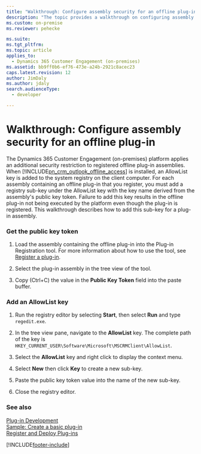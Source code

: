 ```yaml
---
title: "Walkthrough: Configure assembly security for an offline plug-in  (Developer Guide for Dynamics 365 Customer Engagement)| MicrosoftDocs"
description: "The topic provides a walkthrough on configuring assembly security for an offline plug-in."
ms.custom: on-premise
ms.reviewer: pehecke

ms.suite: 
ms.tgt_pltfrm: 
ms.topic: article
applies_to: 
  - Dynamics 365 Customer Engagement (on-premises)
ms.assetid: bb9ff0b6-ef76-473e-a24b-2921c8acec23
caps.latest.revision: 12
author: JimDaly
ms.author: jdaly
search.audienceType: 
  - developer

---
```

# Walkthrough: Configure assembly security for an offline plug-in

The Dynamics 365 Customer Engagement (on-premises) platform applies an additional security restriction to registered offline plug-in assemblies. When [!INCLUDE[pn_crm_outlook_offline_access](../includes/pn-crm-outlook-offline-access.md)] is installed, an AllowList key is added to the system registry on the client computer. For each assembly containing an offline plug-in that you register, you must add a registry sub-key under the AllowList key with the key name derived from the assembly's public key token. Failure to add this key results in the offline plug-in not being executed by the platform even though the plug-in is registered. This walkthrough describes how to add this sub-key for a plug-in assembly.  
  
### Get the public key token  
  
1.  Load the assembly containing the offline plug-in into the Plug-in Registration tool. For more information about how to use the tool, see [Register a plug-in](/powerapps/developer/common-data-service/register-plug-in).  
  
2.  Select the plug-in assembly in the tree view of the tool.  
  
3.  Copy (Ctrl+C) the value in the **Public Key Token** field into the paste buffer.  
  
### Add an AllowList key  
  
1.  Run the registry editor by selecting **Start**, then select **Run** and type `regedit.exe`.  
  
2.  In the tree view pane, navigate to the **AllowList** key. The complete path of the key is `HKEY_CURRENT_USER\Software\Microsoft\MSCRMClient\AllowList`.  
  
3.  Select the **AllowList** key and right click to display the context menu.  
  
4.  Select **New** then click **Key** to create a new sub-key.  
  
5.  Paste the public key token value into the name of the new sub-key.  
  
6.  Close the registry editor.  
  
### See also  
 [Plug-in Development](plugin-development.md)   
 [Sample: Create a basic plug-in](/powerapps/developer/common-data-service/org-service/samples/basic-followup-plugin)   
 [Register and Deploy Plug-ins](register-deploy-plugins.md)


[!INCLUDE[footer-include](../../../includes/footer-banner.md)]
